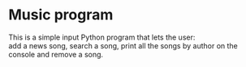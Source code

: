 # Music program
  
This is a simple input Python program that lets the user:   
add a news song, search a song, print all the songs by author on the console and remove a song.
